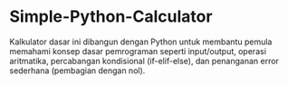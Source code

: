 # Simple-Python-Calculator
Kalkulator dasar ini dibangun dengan Python untuk membantu pemula memahami konsep dasar pemrograman seperti input/output, operasi aritmatika, percabangan kondisional (if-elif-else), dan penanganan error sederhana (pembagian dengan nol).
